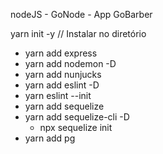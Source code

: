 nodeJS - GoNode - App GoBarber

yarn init -y // Instalar no diretório

- yarn add express
- yarn add nodemon -D
- yarn add nunjucks
- yarn add eslint -D
- yarn eslint --init
- yarn add sequelize
- yarn add sequelize-cli -D
  - npx sequelize init
- yarn add pg
